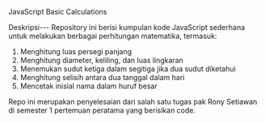 JavaScript Basic Calculations

Deskripsi---
Repository ini berisi kumpulan kode JavaScript sederhana untuk melakukan berbagai perhitungan matematika, termasuk:
1. Menghitung luas persegi panjang
2. Menghitung diameter, keliling, dan luas lingkaran
3. Menemukan sudut ketiga dalam segitiga jika dua sudut diketahui
4. Menghitung selisih antara dua tanggal dalam hari
5. Mencetak inisial nama dalam huruf besar

Repo ini merupakan penyelesaian dari salah satu tugas pak Rony Setiawan di semester 1 pertemuan peratama yang berisikan code.
